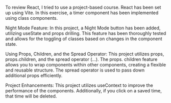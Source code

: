 To review React, I tried to use a project-based course. React has been set up using Vite. In this exercise, a timer component has been implemented using class components.

Night Mode Feature:
In this project, a Night Mode button has been added, utilizing useState and props drilling.
This feature has been thoroughly tested and allows for the toggling of classes based on changes in the component state.

Using Props, Children, and the Spread Operator:
This project utilizes props, props.children, and the spread operator (...). The props.
children feature allows you to wrap components within other components, creating a flexible and reusable structure.
The spread operator is used to pass down additional props efficiently.

Project Enhancements:
This project utilizes useContext to improve the performance of the components. 
Additionally, if you click on a saved time, that time will be deleted.